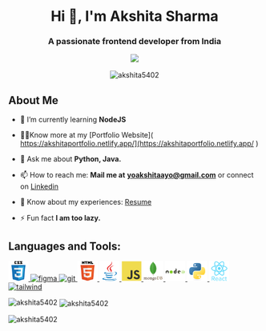 <h1 align="center">Hi 👋, I'm Akshita Sharma</h1>
<h3 align="center">A passionate frontend developer from India</h3>

<div id="header" align="center">
  <img src="https://media.tenor.com/PX1doq1mxnYAAAAC/girl-hacker.gif" width="100"/>
</div>
<p align="center"> <img src="https://komarev.com/ghpvc/?username=akshita5402&label=Profile%20views&color=0e75b6&style=flat" alt="akshita5402" /> </p>

## About Me

- 🌱 I’m currently learning **NodeJS**

- 👨‍💻Know more at my [Portfolio Website]( https://akshitaportfolio.netlify.app/](https://akshitaportfolio.netlify.app/ )

- 💬 Ask me about **Python, Java.**

- 📫 How to reach me: **Mail me at** **yoakshitaayo@gmail.com** or connect on [Linkedin](https://linkedin.com/in/https://www.linkedin.com/in/akshita-sharma-55b480210/) 
  
- 📄 Know about my experiences: [Resume](https://drive.google.com/file/d/1Bs1mLKpo4T6xsCArznRnph_5oKAgLrKY/view?usp=sharing)

- ⚡ Fun fact **I am too lazy.**


## Languages and Tools:
<p align="left"> <a href="https://www.w3schools.com/css/" target="_blank" rel="noreferrer"> <img src="https://raw.githubusercontent.com/devicons/devicon/master/icons/css3/css3-original-wordmark.svg" alt="css3" width="40" height="40"/> </a> <a href="https://www.figma.com/" target="_blank" rel="noreferrer"> <img src="https://www.vectorlogo.zone/logos/figma/figma-icon.svg" alt="figma" width="40" height="40"/> </a> <a href="https://git-scm.com/" target="_blank" rel="noreferrer"> <img src="https://www.vectorlogo.zone/logos/git-scm/git-scm-icon.svg" alt="git" width="40" height="40"/> </a> <a href="https://www.w3.org/html/" target="_blank" rel="noreferrer"> <img src="https://raw.githubusercontent.com/devicons/devicon/master/icons/html5/html5-original-wordmark.svg" alt="html5" width="40" height="40"/> </a> <a href="https://www.java.com" target="_blank" rel="noreferrer"> <img src="https://raw.githubusercontent.com/devicons/devicon/master/icons/java/java-original.svg" alt="java" width="40" height="40"/> </a> <a href="https://developer.mozilla.org/en-US/docs/Web/JavaScript" target="_blank" rel="noreferrer"> <img src="https://raw.githubusercontent.com/devicons/devicon/master/icons/javascript/javascript-original.svg" alt="javascript" width="40" height="40"/> </a> <a href="https://www.mongodb.com/" target="_blank" rel="noreferrer"> <img src="https://raw.githubusercontent.com/devicons/devicon/master/icons/mongodb/mongodb-original-wordmark.svg" alt="mongodb" width="40" height="40"/> </a> <a href="https://nodejs.org" target="_blank" rel="noreferrer"> <img src="https://raw.githubusercontent.com/devicons/devicon/master/icons/nodejs/nodejs-original-wordmark.svg" alt="nodejs" width="40" height="40"/> </a> <a href="https://www.python.org" target="_blank" rel="noreferrer"> <img src="https://raw.githubusercontent.com/devicons/devicon/master/icons/python/python-original.svg" alt="python" width="40" height="40"/> </a> <a href="https://reactjs.org/" target="_blank" rel="noreferrer"> <img src="https://raw.githubusercontent.com/devicons/devicon/master/icons/react/react-original-wordmark.svg" alt="react" width="40" height="40"/> </a> <a href="https://tailwindcss.com/" target="_blank" rel="noreferrer"> <img src="https://www.vectorlogo.zone/logos/tailwindcss/tailwindcss-icon.svg" alt="tailwind" width="40" height="40"/> </a> </p>

<p><img align="left" src="https://github-readme-stats.vercel.app/api/top-langs?username=akshita5402&show_icons=true&locale=en&layout=compact" alt="akshita5402" /></p>

<p>&nbsp;<img align="center" src="https://github-readme-stats.vercel.app/api?username=akshita5402&show_icons=true&locale=en" alt="akshita5402" /></p>

<p><img align="center" src="https://github-readme-streak-stats.herokuapp.com/?user=akshita5402&" alt="akshita5402" /></p>
